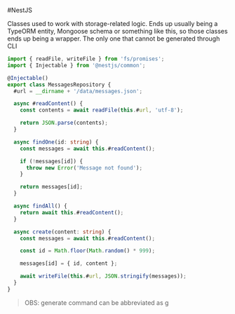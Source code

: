 
#NestJS

Classes used to work with storage-related logic. Ends up usually being a TypeORM entity, Mongoose schema or something like this, so those classes ends up being a wrapper. The only one that cannot be generated through CLI

```typescript
import { readFile, writeFile } from 'fs/promises';
import { Injectable } from '@nestjs/common';

@Injectable()
export class MessagesRepository {
  #url = __dirname + '/data/messages.json';

  async #readContent() {
    const contents = await readFile(this.#url, 'utf-8');

    return JSON.parse(contents);
  }

  async findOne(id: string) {
    const messages = await this.#readContent();

    if (!messages[id]) {
      throw new Error('Message not found');
    }

    return messages[id];
  }

  async findAll() {
    return await this.#readContent();
  }

  async create(content: string) {
    const messages = await this.#readContent();

    const id = Math.floor(Math.random() * 999);

    messages[id] = { id, content };

    await writeFile(this.#url, JSON.stringify(messages));
  }
}
```


> OBS: generate command can be abbreviated as g